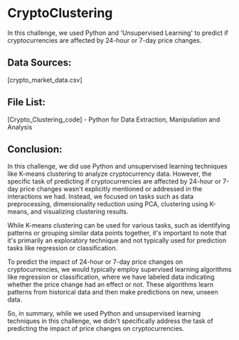 # CryptoClustering

In this challenge, we used Python and 'Unsupervised Learning' to predict if cryptocurrencies are affected by 24-hour or 7-day price changes.

## Data Sources:

[crypto_market_data.csv] 

## File List:

[Crypto_Clustering_code] - Python for Data Extraction, Manipulation and Analysis


## Conclusion:

In this challenge, we did use Python and unsupervised learning techniques like K-means clustering to analyze cryptocurrency data. However, the specific task of predicting if cryptocurrencies are affected by 24-hour or 7-day price changes wasn't explicitly mentioned or addressed in the interactions we had. Instead, we focused on tasks such as data preprocessing, dimensionality reduction using PCA, clustering using K-means, and visualizing clustering results.

While K-means clustering can be used for various tasks, such as identifying patterns or grouping similar data points together, it's important to note that it's primarily an exploratory technique and not typically used for prediction tasks like regression or classification.

To predict the impact of 24-hour or 7-day price changes on cryptocurrencies, we would typically employ supervised learning algorithms like regression or classification, where we have labeled data indicating whether the price change had an effect or not. These algorithms learn patterns from historical data and then make predictions on new, unseen data.

So, in summary, while we used Python and unsupervised learning techniques in this challenge, we didn't specifically address the task of predicting the impact of price changes on cryptocurrencies.
